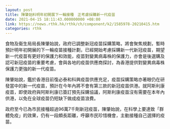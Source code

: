 ```yaml
---
layout: post
title: 陳肇始料明年初開展下一輪接種　正考慮採購新一代疫苗
date: 2021-04-15 18:11:43.000000000 +08:00
link: https://news.rthk.hk/rthk/ch/component/k2/1585978-20210415.htm
categories: rthk
---
```


食物及衞生局局長陳肇始說，政府已調整新冠疫苗採購策略，將會聚焦規劃，暫時預計明年初開展的下一輪疫苗接種計劃，已經開始考慮採購新一代新冠疫苗，期望新一代疫苗有更好的保護力和效能，疫苗對變異病毒株的保護力，亦會是後選購及認可新冠疫苗的重要考慮，會與各地的疫苗供應商探討，為香港提供對變異病毒株保護力更強的新一代疫苗。

陳肇始說，鑑於香港目前復必泰和科興疫苗供應充足，疫苗採購策略亦著眼仍在研發當中的新一代疫苗，預計在今年內將不會有第三款的新冠疫苗供港。就阿斯利康疫苗，即使政府與阿斯利康已簽訂預先採購協議，阿斯利康疫苗沒有需要在本年內供港，以免在全球疫苗仍短缺下做成疫苗浪費。

政府至今已為市民接種超過96萬7千劑新冠疫苗，陳肇始說，在科學上要達致「群體免疫」的效果，仍有一段頗長距離，呼籲市民珍惜機會，主動接種自己選擇的疫苗。
